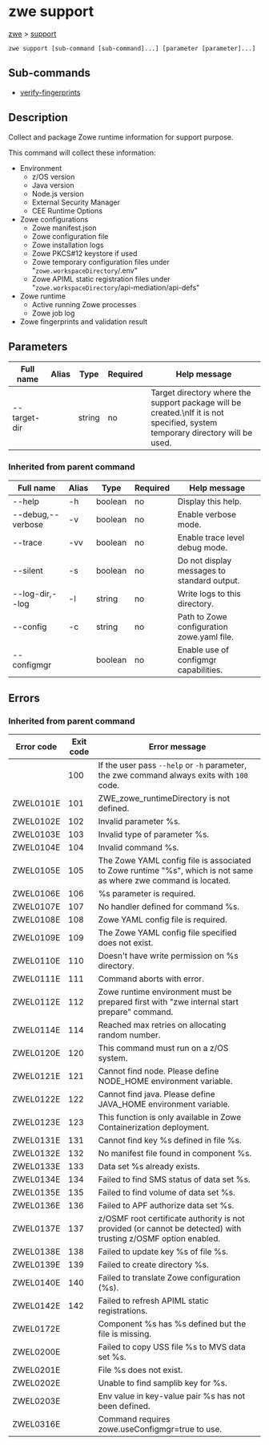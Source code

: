 # zwe support

[zwe](.././zwe) > [support](./zwe-support)

	zwe support [sub-command [sub-command]...] [parameter [parameter]...]

## Sub-commands

* [verify-fingerprints](./zwe-support-verify-fingerprints.md)

## Description

Collect and package Zowe runtime information for support purpose.

This command will collect these information:

- Environment
  * z/OS version
  * Java version
  * Node.js version
  * External Security Manager
  * CEE Runtime Options
- Zowe configurations
  * Zowe manifest.json
  * Zowe configuration file
  * Zowe installation logs
  * Zowe PKCS#12 keystore if used
  * Zowe temporary configuration files under "`zowe.workspaceDirectory`/.env"
  * Zowe APIML static registration files under "`zowe.workspaceDirectory`/api-mediation/api-defs"
- Zowe runtime
  * Active running Zowe processes
  * Zowe job log
- Zowe fingerprints and validation result


## Parameters

Full name|Alias|Type|Required|Help message
|---|---|---|---|---
--target-dir||string|no|Target directory where the support package will be created.\nIf it is not specified, system temporary directory will be used.


### Inherited from parent command

Full name|Alias|Type|Required|Help message
|---|---|---|---|---
--help|-h|boolean|no|Display this help.
--debug,--verbose|-v|boolean|no|Enable verbose mode.
--trace|-vv|boolean|no|Enable trace level debug mode.
--silent|-s|boolean|no|Do not display messages to standard output.
--log-dir,--log|-l|string|no|Write logs to this directory.
--config|-c|string|no|Path to Zowe configuration zowe.yaml file.
--configmgr||boolean|no|Enable use of configmgr capabilities.


## Errors



### Inherited from parent command

Error code|Exit code|Error message
|---|---|---
||100|If the user pass `--help` or `-h` parameter, the zwe command always exits with `100` code.
ZWEL0101E|101|ZWE_zowe_runtimeDirectory is not defined.
ZWEL0102E|102|Invalid parameter %s.
ZWEL0103E|103|Invalid type of parameter %s.
ZWEL0104E|104|Invalid command %s.
ZWEL0105E|105|The Zowe YAML config file is associated to Zowe runtime "%s", which is not same as where zwe command is located.
ZWEL0106E|106|%s parameter is required.
ZWEL0107E|107|No handler defined for command %s.
ZWEL0108E|108|Zowe YAML config file is required.
ZWEL0109E|109|The Zowe YAML config file specified does not exist.
ZWEL0110E|110|Doesn't have write permission on %s directory.
ZWEL0111E|111|Command aborts with error.
ZWEL0112E|112|Zowe runtime environment must be prepared first with "zwe internal start prepare" command.
ZWEL0114E|114|Reached max retries on allocating random number.
ZWEL0120E|120|This command must run on a z/OS system.
ZWEL0121E|121|Cannot find node. Please define NODE_HOME environment variable.
ZWEL0122E|122|Cannot find java. Please define JAVA_HOME environment variable.
ZWEL0123E|123|This function is only available in Zowe Containerization deployment.
ZWEL0131E|131|Cannot find key %s defined in file %s.
ZWEL0132E|132|No manifest file found in component %s.
ZWEL0133E|133|Data set %s already exists.
ZWEL0134E|134|Failed to find SMS status of data set %s.
ZWEL0135E|135|Failed to find volume of data set %s.
ZWEL0136E|136|Failed to APF authorize data set %s.
ZWEL0137E|137|z/OSMF root certificate authority is not provided (or cannot be detected) with trusting z/OSMF option enabled.
ZWEL0138E|138|Failed to update key %s of file %s.
ZWEL0139E|139|Failed to create directory %s.
ZWEL0140E|140|Failed to translate Zowe configuration (%s).
ZWEL0142E|142|Failed to refresh APIML static registrations.
ZWEL0172E||Component %s has %s defined but the file is missing.
ZWEL0200E||Failed to copy USS file %s to MVS data set %s.
ZWEL0201E||File %s does not exist.
ZWEL0202E||Unable to find samplib key for %s.
ZWEL0203E||Env value in key-value pair %s has not been defined.
ZWEL0316E||Command requires zowe.useConfigmgr=true to use.